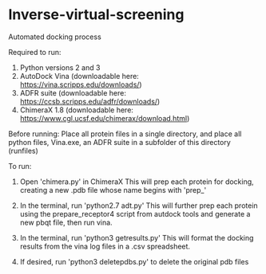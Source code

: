 # Inverse-virtual-screening
Automated docking process

Required to run:
1. Python versions 2 and 3
2. AutoDock Vina (downloadable here: https://vina.scripps.edu/downloads/)
3. ADFR suite (downloadable here: https://ccsb.scripps.edu/adfr/downloads/)
4. ChimeraX 1.8 (downloadable here: https://www.cgl.ucsf.edu/chimerax/download.html)

     
     

Before running:
Place all protein files in a single directory, and place all python files, Vina.exe, an ADFR suite in a subfolder of this directory (runfiles)

To run:
1. Open 'chimera.py' in ChimeraX
     This will prep each protein for docking, creating a new .pdb file whose name begins with 'prep_'

2. In the terminal, run 'python2.7 adt.py'
     This will further prep each protein using the prepare_receptor4 script from autdock tools and generate a new pbqt file, then run vina.

4. In the terminal, run 'python3 getresults.py'
     This will format the docking results from the vina log files in a .csv spreadsheet.

5. If desired, run 'python3 deletepdbs.py' to delete the original pdb files
